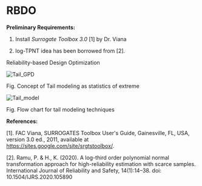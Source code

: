 # RBDO
**Preliminary Requirements:**
1. Install _Surrogate Toolbox 3.0_ [1] by Dr. Viana

2. log-TPNT idea has been borrowed from [2].

Reliability-based Design Optimization 


![Tail_GPD](https://github.com/deepanshuIITM/RBDO/assets/137225940/529e629a-b1a6-42ce-a218-ff9e81c63b84)

Fig. Concept of Tail modeling as statistics of extreme


![Tail_model](https://github.com/deepanshuIITM/RBDO/assets/137225940/14e49216-7149-4b50-a015-f8c3a675b5b0)

Fig. Flow chart for tail modeling techniques

**References:**

[1]. FAC Viana, SURROGATES Toolbox User's Guide, Gainesville, FL, USA, version 3.0 ed., 2011, available at https://sites.google.com/site/srgtstoolbox/.

[2]. Ramu, P. & H., K. (2020). A log-third order polynomial normal transformation approach for high-reliability estimation with scarce samples. International Journal of Reliability and Safety, 14(1):14–38. doi: 10.1504/IJRS.2020.105890

